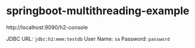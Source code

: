 # springboot-multithreading-example

http://localhost:9090/h2-console

JDBC URL:	`jdbc:h2:mem:testdb`
User Name:	`sa`
Password:   `password`